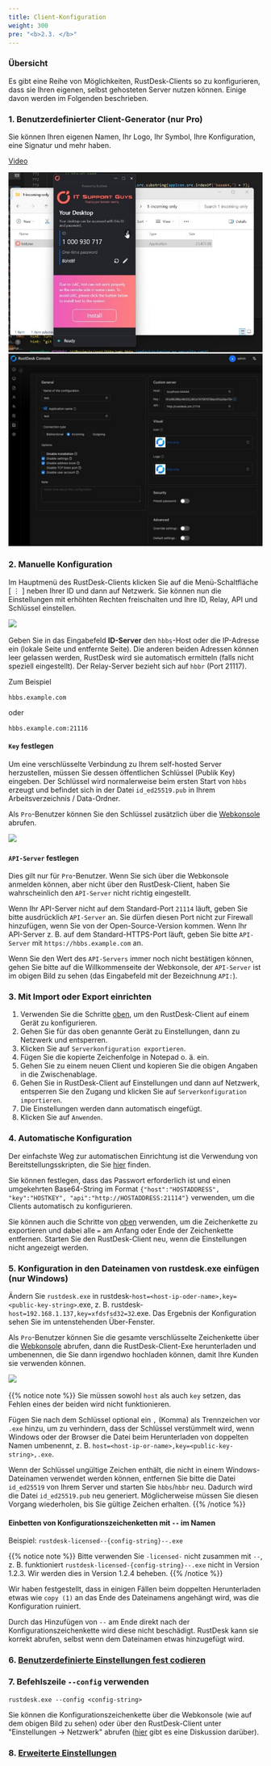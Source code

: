 ```yaml
---
title: Client-Konfiguration
weight: 300
pre: "<b>2.3. </b>"
---
```


### Übersicht

Es gibt eine Reihe von Möglichkeiten, RustDesk-Clients so zu konfigurieren, dass sie Ihren eigenen, selbst gehosteten Server nutzen können. Einige davon werden im Folgenden beschrieben.

### 1. Benutzerdefinierter Client-Generator (nur Pro)

Sie können Ihren eigenen Namen, Ihr Logo, Ihr Symbol, Ihre Konfiguration, eine Signatur und mehr haben.

[Video](https://twitter.com/rustdesk/status/1769171628426944539)

![](images/custom-client-qs.png)
![](images/web_console_custom_client_config.jpeg)

### 2. Manuelle Konfiguration

Im Hauptmenü des RustDesk-Clients klicken Sie auf die Menü-Schaltfläche [ &#8942; ] neben Ihrer ID und dann auf Netzwerk. Sie können nun die Einstellungen mit erhöhten Rechten freischalten und Ihre ID, Relay, API und Schlüssel einstellen.

![](/docs/en/self-host/client-configuration/images/network-config.png)

Geben Sie in das Eingabefeld **ID-Server** den `hbbs`-Host oder die IP-Adresse ein (lokale Seite und entfernte Seite). Die anderen beiden Adressen können leer gelassen werden, RustDesk wird sie automatisch ermitteln (falls nicht speziell eingestellt). Der Relay-Server bezieht sich auf `hbbr` (Port 21117).

Zum Beispiel

```nolang
hbbs.example.com
```

oder

```nolang
hbbs.example.com:21116
```

#### `Key` festlegen

Um eine verschlüsselte Verbindung zu Ihrem self-hosted Server herzustellen, müssen Sie dessen öffentlichen Schlüssel (Publik Key) eingeben. Der Schlüssel wird normalerweise beim ersten Start von `hbbs` erzeugt und befindet sich in der Datei `id_ed25519.pub` in Ihrem Arbeitsverzeichnis / Data-Ordner.

Als `Pro`-Benutzer können Sie den Schlüssel zusätzlich über die [Webkonsole](https://rustdesk.com/docs/de/self-host/rustdesk-server-pro/console/) abrufen.

![](/docs/en/self-host/rustdesk-server-pro/console/images/console-home.png?v2)

#### `API-Server` festlegen

Dies gilt nur für `Pro`-Benutzer. Wenn Sie sich über die Webkonsole anmelden können, aber nicht über den RustDesk-Client, haben Sie wahrscheinlich den `API-Server` nicht richtig eingestellt.

Wenn Ihr API-Server nicht auf dem Standard-Port `21114` läuft, geben Sie bitte ausdrücklich `API-Server` an. Sie dürfen diesen Port nicht zur Firewall hinzufügen, wenn Sie von der Open-Source-Version kommen.
Wenn Ihr API-Server z. B. auf dem Standard-HTTPS-Port läuft, geben Sie bitte `API-Server` mit `https://hbbs.example.com` an.

Wenn Sie den Wert des `API-Servers` immer noch nicht bestätigen können, gehen Sie bitte auf die Willkommenseite der Webkonsole, der `API-Server` ist im obigen Bild zu sehen (das Eingabefeld mit der Bezeichnung `API:`).

### 3. Mit Import oder Export einrichten

1. Verwenden Sie die Schritte [oben](https://rustdesk.com/docs/de/self-host/client-configuration/#manuelle-konfiguration), um den RustDesk-Client auf einem Gerät zu konfigurieren.
2. Gehen Sie für das oben genannte Gerät zu Einstellungen, dann zu Netzwerk und entsperren.
3. Klicken Sie auf `Serverkonfiguration exportieren`.
4. Fügen Sie die kopierte Zeichenfolge in Notepad o. ä. ein.
5. Gehen Sie zu einem neuen Client und kopieren Sie die obigen Angaben in die Zwischenablage.
6. Gehen Sie in RustDesk-Client auf Einstellungen und dann auf Netzwerk, entsperren Sie den Zugang und klicken Sie auf `Serverkonfiguration importieren`.
7. Die Einstellungen werden dann automatisch eingefügt.
8. Klicken Sie auf `Anwenden`.

### 4. Automatische Konfiguration

Der einfachste Weg zur automatischen Einrichtung ist die Verwendung von Bereitstellungsskripten, die Sie [hier](https://rustdesk.com/docs/de/self-host/client-deployment/) finden.

Sie können festlegen, dass das Passwort erforderlich ist und einen umgekehrten Base64-String im Format `{"host":"HOSTADDRESS", "key":"HOSTKEY", "api":"http://HOSTADDRESS:21114"}` verwenden, um die Clients automatisch zu konfigurieren.

Sie können auch die Schritte von [oben](https://rustdesk.com/docs/de/self-host/client-configuration/#mit-import-oder-export-einrichten) verwenden, um die Zeichenkette zu exportieren und dabei alle `=` am Anfang oder Ende der Zeichenkette entfernen. Starten Sie den RustDesk-Client neu, wenn die Einstellungen nicht angezeigt werden.

### 5. Konfiguration in den Dateinamen von rustdesk.exe einfügen (nur Windows)

Ändern Sie `rustdesk.exe` in rustdesk-`host=<host-ip-oder-name>,key=<public-key-string>`.exe, z. B. rustdesk-`host=192.168.1.137,key=xfdsfsd32=32`.exe. Das Ergebnis der Konfiguration sehen Sie im untenstehenden Über-Fenster.

Als `Pro`-Benutzer können Sie die gesamte verschlüsselte Zeichenkette über die [Webkonsole](https://rustdesk.com/docs/de/self-host/rustdesk-server-pro/console/) abrufen, dann die RustDesk-Client-Exe herunterladen und umbenennen, die Sie dann irgendwo hochladen können, damit Ihre Kunden sie verwenden können.

![](/docs/en/self-host/rustdesk-server-pro/console/images/console-home.png?v2)

<a name="invalidchar"></a>
{{% notice note %}}
Sie müssen sowohl `host` als auch `key` setzen, das Fehlen eines der beiden wird nicht funktionieren.

Fügen Sie nach dem Schlüssel optional ein `,` (Komma) als Trennzeichen vor `.exe` hinzu, um zu verhindern, dass der Schlüssel verstümmelt wird, wenn Windows oder der Browser die Datei beim Herunterladen von doppelten Namen umbenennt, z. B. `host=<host-ip-or-name>,key=<public-key-string>,.exe`.

Wenn der Schlüssel ungültige Zeichen enthält, die nicht in einem Windows-Dateinamen verwendet werden können, entfernen Sie
bitte die Datei `id_ed25519` von Ihrem Server und starten Sie `hbbs`/`hbbr` neu. Dadurch wird die Datei `id_ed25519.pub` neu generiert.
Möglicherweise müssen Sie diesen Vorgang wiederholen, bis Sie gültige Zeichen erhalten.
{{% /notice %}}

#### Einbetten von Konfigurationszeichenketten mit `--` im Namen

Beispiel: `rustdesk-licensed--{config-string}--.exe`

{{% notice note %}}
Bitte verwenden Sie `-licensed-` nicht zusammen mit `--`, z. B. funktioniert `rustdesk-licensed-{config-string}--.exe` nicht in Version 1.2.3. Wir werden dies in Version 1.2.4 beheben.
{{% /notice %}}

Wir haben festgestellt, dass in einigen Fällen beim doppelten Herunterladen etwas wie `copy (1)` an das Ende des Dateinamens angehängt wird, was die Konfiguration ruiniert.

Durch das Hinzufügen von `--` am Ende direkt nach der Konfigurationszeichenkette wird diese nicht beschädigt. RustDesk kann sie korrekt abrufen, selbst wenn dem Dateinamen etwas hinzugefügt wird.

### 6. [Benutzerdefinierte Einstellungen fest codieren](https://rustdesk.com/docs/de/self-host/client-configuration/hardcode-settings/)

### 7. Befehlszeile `--config` verwenden
`rustdesk.exe --config <config-string>`

Sie können die Konfigurationszeichenkette über die Webkonsole (wie auf dem obigen Bild zu sehen) oder über den RustDesk-Client unter "Einstellungen → Netzwerk" abrufen ([hier](https://github.com/rustdesk/rustdesk/discussions/7118) gibt es eine Diskussion darüber).

### 8. [Erweiterte Einstellungen](https://rustdesk.com/docs/de/self-host/client-configuration/advanced-settings/)

